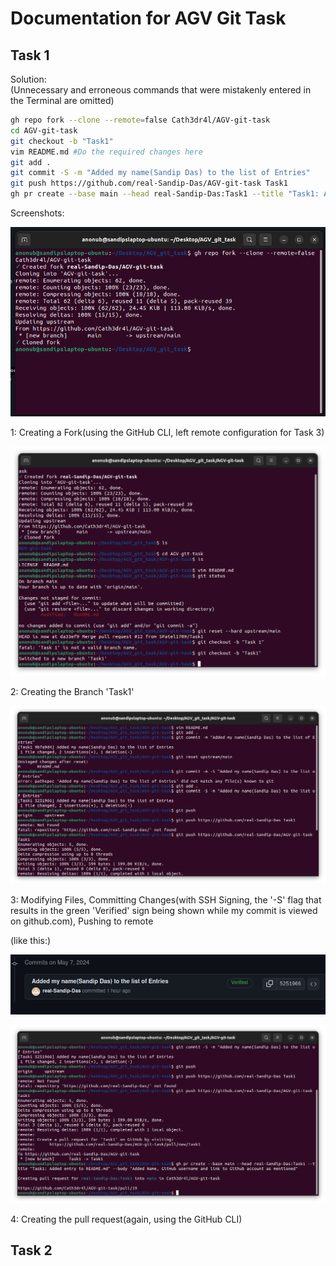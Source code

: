 # Documentation for AGV Git Task

## Task 1

Solution: \
(Unnecessary and erroneous commands that were mistakenly entered in the Terminal are omitted)

```bash
gh repo fork --clone --remote=false Cath3dr4l/AGV-git-task
cd AGV-git-task
git checkout -b "Task1"
vim README.md #Do the required changes here
git add .
git commit -S -m "Added my name(Sandip Das) to the list of Entries"
git push https://github.com/real-Sandip-Das/AGV-git-task Task1
gh pr create --base main --head real-Sandip-Das:Task1 --title "Task1: Added entry to README.md" --body "Added Name, GitHub username and link to Github account as mentioned"
```

Screenshots:

![1. Creating a Fork(left configuring remote for Task 3)](Images/Task%201/Fork.png)

1: Creating a Fork(using the GitHub CLI, left remote configuration for Task 3)

![2. Creating the Branch 'Task1'](Images/Task%201/Branching.png)

2: Creating the Branch 'Task1'

![3. Modifying Files, Committing Changes(with SSH Signing, the '-S' flag that results in the green 'Verified' sign being shown while my commit is viewed on github.com), Pushing to remote](Images/Task%201/Commit_Push.png)

3: Modifying Files, Committing Changes(with SSH Signing, the '-S' flag that results in the green 'Verified' sign being shown while my commit is viewed on github.com), Pushing to remote

(like this:)

![Verified](Images/Task%201/Verified.png)

![4. Creating the pull request(again, using the GitHub CLI)](Images/Task%201/PullReq.png)

4: Creating the pull request(again, using the GitHub CLI)

## Task 2
